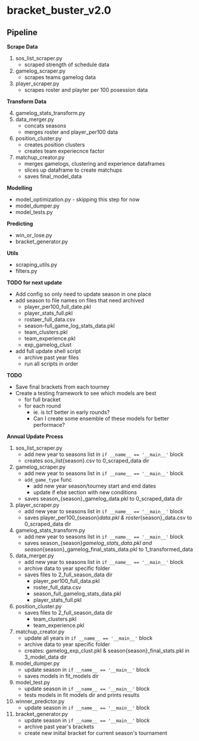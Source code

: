 # bracket_buster_v2.0

## Pipeline

**Scrape Data**

1. sos_list_scraper.py
    - scraped strength of schedule data
2. gamelog_scraper.py
    - scrapes teams gamelog data
3. player_scraper.py
    - scrapes roster and playter per 100 posession data

**Transform Data**

4. gamelog_stats_transform.py
5. data_merger.py
    - concats seasons
    - merges roster and player_per100 data
6. position_cluster.py
    - creates position clusters
    - creates team experiecnce factor
7. matchup_creator.py
    - merges gamelogs, clustering and experience dataframes
    - slices up dataframe to create matchups
    - saves final_model_data

**Modelling**
- model_optimization.py - skipping this step for now
- model_dumper.py
- model_tests.py

**Predicting**
- win_or_lose.py
- bracket_generator.py

**Utils**
- scraping_utils.py
- filters.py

**TODO for next update**
- Add config so only need to  update season in one place
- add season to file names on files that need archived
    - player_per100_full_date.pkl
    - player_stats_full.pkl
    - rostaer_full_data.csv
    - season-full_game_log_stats_data.pkl
    - team_clusters.pkl
    - team_experience.pkl
    - exp_gamelog_clust
- add full update shell script
    - archive past year files
    - run all scripts in order

**TODO**
- Save final brackets from each tourney
- Create a testing framework to see which models are best
    - for full bracket 
    - for each round
        - ie. is tcf better in early rounds?
        - Can I create some ensemble of these models for better performace?

**Annual Update Prcess**
1. sos_list_scraper.py
    - add new year to seasons list in `if __name__ == '__main__'` block
    - creates sos_list{season}.csv to 0_scraped_data dir
2. gamelog_scraper.py
    - add new year to seasons list in `if __name__ == '__main__'` block
    - `add_game_type` func
        - add new year season/tourney start and end dates
        - update if else section with new conditions
    - saves season_{season}_gamelog_data.pkl to 0_scraped_data dir
3. player_scraper.py
    - add new year to seasons list in `if __name__ == '__main__'` block
    - saves player_per100_{season}_data.pkl & roster_{season}_data.csv to 0_scraped_data dir
4. gamelog_stats_transform.py
    - add new year to seasons list in `if __name__ == '__main__'` block
    - saves season_{season}_gamelog_stats_data.pkl and season_{season}_gamelog_final_stats_data.pkl to 1_transformed_data
5. data_merger.py
    - add new year to seasons list in `if __name__ == '__main__'` block
    - archive data to year specific folder
    - saves files to 2_full_season_data dir
        - player_per100_full_data.pkl
        - roster_full_data.csv
        - season_full_gamelog_stats_data.pkl
        - player_stats_full.pkl
6. position_cluster.py
    - saves files to 2_full_season_data dir
        - team_clusters.pkl
        - team_experience.pkl
7. matchup_creator.py
    - update all years in `if __name__ == '__main__'` block
    - archive data to year specific folder
    - creates: gamelog_exp_clust.pkl & season{season}_final_stats.pkl in 3_model_data dir
8. model_dumper.py
    - update season in `if __name__ == '__main__'` block
    - saves models in fit_models dir
9. model_test.py
    - update season in `if __name__ == '__main__'` block
    - tests models in fit models dir and prints results
10. winner_predictor.py
    - update season in `if __name__ == '__main__'` block
11. bracket_generator.py
    - update season in `if __name__ == '__main__'` block
    - archive past year's brackets
    - create new iniital bracket for current season's tournament
